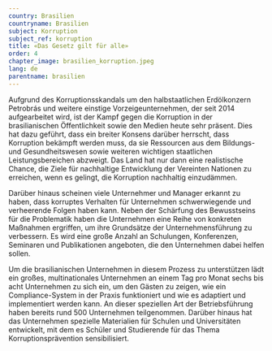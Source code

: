 ```yaml
---
country: Brasilien
countryname: Brasilien
subject: Korruption
subject_ref: korruption
title: «Das Gesetz gilt für alle»
order: 4
chapter_image: brasilien_korruption.jpeg
lang: de
parentname: brasilien
---
```

<div class="content" markdown="1">
Aufgrund des Korruptionsskandals um den halbstaatlichen Erdölkonzern Petrobrás und weitere einstige Vorzeigeunternehmen, der seit 2014 aufgearbeitet wird, ist der Kampf gegen die Korruption in der brasilianischen Öffentlichkeit sowie den Medien heute sehr präsent. Dies hat dazu geführt, dass ein breiter Konsens darüber herrscht, dass Korruption bekämpft werden muss, da sie Ressourcen aus dem Bildungs- und Gesundheitswesen sowie weiteren wichtigen staatlichen Leistungsbereichen abzweigt. Das Land hat nur dann eine realistische Chance, die Ziele für nachhaltige Entwicklung der Vereinten Nationen zu erreichen, wenn es gelingt, die Korruption nachhaltig einzudämmen.

Darüber hinaus scheinen viele Unternehmer und Manager erkannt zu haben, dass korruptes Verhalten für Unternehmen schwerwiegende und verheerende Folgen haben kann. Neben der Schärfung des Bewusstseins für die Problematik haben die Unternehmen eine Reihe von konkreten Maßnahmen ergriffen, um ihre Grundsätze der Unternehmensführung zu verbessern. Es wird eine große Anzahl an Schulungen, Konferenzen, Seminaren und Publikationen angeboten, die den Unternehmen dabei helfen sollen.

Um die brasilianischen Unternehmen in diesem Prozess zu unterstützen lädt ein großes, multinationales Unternehmen an einem Tag pro Monat sechs bis acht Unternehmen zu sich ein, um den Gästen zu zeigen, wie ein Compliance-System in der Praxis funktioniert und wie es adaptiert und implementiert werden kann. An dieser speziellen Art der Betriebsführung haben bereits rund 500 Unternehmen teilgenommen. Darüber hinaus hat das Unternehmen spezielle Materialien für Schulen und Universitäten entwickelt, mit dem es Schüler und Studierende für das Thema Korruptionsprävention sensibilisiert.
</div>
